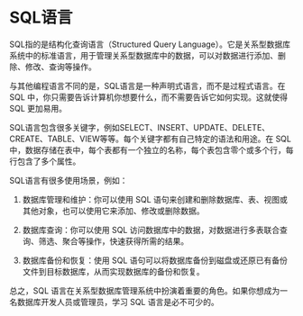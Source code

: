 # SQL语言
SQL指的是结构化查询语言（Structured Query Language）。它是关系型数据库系统中的标准语言，用于管理关系型数据库中的数据，可以对数据进行添加、删除、修改、查询等操作。

与其他编程语言不同的是，SQL语言是一种声明式语言，而不是过程式语言。在 SQL 中，你只需要告诉计算机你想要什么，而不需要告诉它如何实现。这就使得 SQL 更加易用。

SQL语言包含很多关键字，例如SELECT、INSERT、UPDATE、DELETE、CREATE、TABLE、VIEW等等。每个关键字都有自己特定的语法和用途。在 SQL 中，数据存储在表中，每个表都有一个独立的名称，每个表包含零个或多个行，每行包含了多个属性。

SQL语言有很多使用场景，例如：

1. 数据库管理和维护：你可以使用 SQL 语句来创建和删除数据库、表、视图或其他对象，也可以使用它来添加、修改或删除数据。

2. 数据库查询：你可以使用 SQL 访问数据库中的数据，对数据进行多表联合查询、筛选、聚合等操作，快速获得所需的结果。

3. 数据库备份和恢复：使用 SQL 语句可以将数据库备份到磁盘或还原已有备份文件到目标数据库，从而实现数据库的备份和恢复。

总之，SQL 语言在关系型数据库管理系统中扮演着重要的角色。如果你想成为一名数据库开发人员或管理员，学习 SQL 语言是必不可少的。